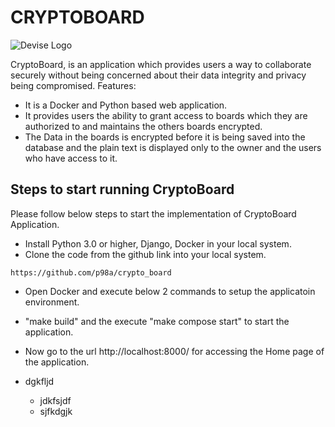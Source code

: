# CRYPTOBOARD
![Devise Logo](https://github.com/p98a/crypto_board/blob/master/CryptoBoard_image.jpeg)

CryptoBoard, is an application which provides users a way to collaborate securely without being concerned about their data integrity and privacy being compromised.
Features:
* It is a Docker and Python based web application.
* It provides users the ability to grant access to boards which they are authorized to and maintains the others boards encrypted.
* The Data in the boards is encrypted before it is being saved into the database and the plain text is displayed only to the owner and the users who have access to it.


## Steps to start running CryptoBoard
Please follow below steps to start the implementation of CryptoBoard Application.

- Install Python 3.0 or higher, Django, Docker in your local system.
- Clone the code from the github link into your local system.
```
https://github.com/p98a/crypto_board
```
- Open Docker and execute below 2 commands to setup the applicatoin environment.
-  "make build" and the execute "make compose start" to start the application.
- Now go to the url http://localhost:8000/ for accessing the Home page of the application.


- dgkfljd
    - jdkfsjdf
    - sjfkdgjk
